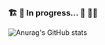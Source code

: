 ### 🏗️ 🚧 In progress... 🚧 👷‍♂️
![Anurag's GitHub stats](https://github-readme-stats.vercel.app/api?username=14g0&count_private=true&show_icons=true&theme=chartreuse-dark)
<!--
**14g0/14g0** is a ✨ _special_ ✨ repository because its `README.md` (this file) appears on your GitHub profile.

Here are some ideas to get you started:

- 🔭 I’m currently working on ...
- 🌱 I’m currently learning ...
- 👯 I’m looking to collaborate on ...
- 🤔 I’m looking for help with ...
- 💬 Ask me about ...
- 📫 How to reach me: ...
- 😄 Pronouns: ...
- ⚡ Fun fact: ...
-->
